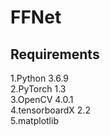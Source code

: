 # FFNet
## Requirements
1.Python 3.6.9 <br>
2.PyTorch 1.3 <br>
3.OpenCV 4.0.1 <br>
4.tensorboardX 2.2 <br>
5.matplotlib <br>
